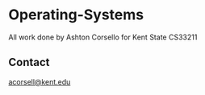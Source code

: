# Operating-Systems
All work done by Ashton Corsello for Kent State CS33211
## Contact
acorsell@kent.edu
